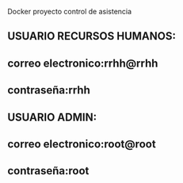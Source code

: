 Docker proyecto control de asistencia
## USUARIO RECURSOS HUMANOS:
## correo electronico:rrhh@rrhh
## contraseña:rrhh
## USUARIO ADMIN:
## correo electronico:root@root
## contraseña:root

